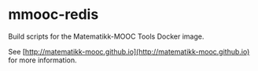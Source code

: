 mmooc-redis
===========

Build scripts for the Matematikk-MOOC Tools Docker image.

See
[http://matematikk-mooc.github.io](http://matematikk-mooc.github.io)
for more information.
